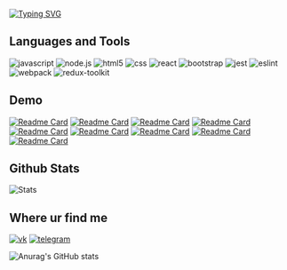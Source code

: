 [![Typing SVG](https://readme-typing-svg.herokuapp.com?color=%2336BCF7&lines=Hi+I'm+a+Frontend+Developer)](https://git.io/typing-svg)

## Languages and Tools

![javascript](https://img.shields.io/badge/JavaScript-F7DF1E?style=for-the-badge&logo=javascript&logoColor=black) ![node.js](https://img.shields.io/badge/Node.js-43853D?style=for-the-badge&logo=node.js&logoColor=white) ![html5](https://img.shields.io/badge/HTML5-E34F26?style=for-the-badge&logo=html5&logoColor=white) ![css](https://img.shields.io/badge/CSS3-1572B6?style=for-the-badge&logo=css3&logoColor=white) ![react](https://img.shields.io/badge/React-20232A?style=for-the-badge&logo=react&logoColor=61DAFB) ![bootstrap](https://img.shields.io/badge/Bootstrap-563D7C?style=for-the-badge&logo=bootstrap&logoColor=white) ![jest](https://img.shields.io/badge/Jest-323330?style=for-the-badge&logo=Jest&logoColor=white) ![eslint](https://img.shields.io/badge/eslint-3A33D1?style=for-the-badge&logo=eslint&logoColor=white) ![webpack](https://img.shields.io/badge/webpack-35495E?style=for-the-badge&logo=webpack) ![redux-toolkit](https://img.shields.io/badge/Redux-593D88?style=for-the-badge&logo=redux&logoColor=white)

## Demo
[![Readme Card](https://github-readme-stats.vercel.app/api/pin/?username=Svencap&repo=Chat)](https://github.com/Svencap/Chat)
[![Readme Card](https://github-readme-stats.vercel.app/api/pin/?username=Svencap&repo=Rss-front)](https://github.com/Svencap/Rss-front)
[![Readme Card](https://github-readme-stats.vercel.app/api/pin/?username=Svencap&repo=Difference-Calculator)](https://github.com/Svencap/Difference-Calculator)
[![Readme Card](https://github-readme-stats.vercel.app/api/pin/?username=Svencap&repo=Brain-Games)](https://github.com/Svencap/Brain-games)
[![Readme Card](https://github-readme-stats.vercel.app/api/pin/?username=Svencap&repo=Todo-List_firebase)](https://github.com/Svencap/Todo-List_firebase)
[![Readme Card](https://github-readme-stats.vercel.app/api/pin/?username=Svencap&repo=Todo-redux-saga)](https://github.com/Svencap/Todo-redux-saga)
[![Readme Card](https://github-readme-stats.vercel.app/api/pin/?username=Svencap&repo=Testovoe-Timer)](https://github.com/Svencap/Testovoe-Timer)
[![Readme Card](https://github-readme-stats.vercel.app/api/pin/?username=Svencap&repo=editer-ts)](https://github.com/Svencap/editer-ts)
[![Readme Card](https://github-readme-stats.vercel.app/api/pin/?username=Svencap&repo=Users-TS)](https://github.com/Svencap/Users-TS)

## Github Stats
![Stats](https://github-readme-stats.vercel.app/api?username=Svencap&theme=blue-green)

## Where ur find me
[![vk](https://img.shields.io/badge/вконтакте-%232E87FB.svg?&style=for-the-badge&logo=vk&logoColor=white)](https://vk.com/yaeboshu) [![telegram](https://img.shields.io/badge/Telegram-2CA5E0?style=for-the-badge&logo=telegram&logoColor=white)](https://t.me/Svencap)


![Anurag's GitHub stats](https://github-readme-stats.vercel.app/api?username=anuraghazra&show_icons=true&theme=transparent)

